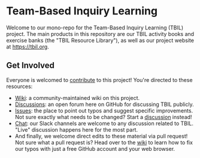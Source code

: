 # Team-Based Inquiry Learning

Welcome to our mono-repo for the Team-Based Inquiry Learning (TBIL) project.
The main products in this repository are our TBIL activity books
and exercise banks (the "TBIL Resource Library"), as well as our project
website at <https://tbil.org>.

## Get Involved

Everyone is welcomed to [contribute](CONTRIBUTING.md) to this project!
You're directed to these resources:

- [Wiki](https://github.com/TeamBasedInquiryLearning/library/wiki):
  a community-maintained wiki on this project.
- [Discussions](https://github.com/TeamBasedInquiryLearning/library/discussions):
  an open forum here on GitHub for discussing TBIL publicly.
- [Issues](https://github.com/TeamBasedInquiryLearning/library/issues):
  the place to point out typos and suggest specific improvements. Not sure exactly
  what needs to be changed? Start a
  [discussion](https://github.com/TeamBasedInquiryLearning/library/discussions)
  instead!
- [Chat](http://chat.tbil.org): our Slack channels are welcome to
  any discussion related to TBIL. "Live" discussion happens here for the most
  part.
- And finally, we welcome direct edits to these material via pull request!
  Not sure what a pull request is? Head over to the
  [wiki](https://github.com/TeamBasedInquiryLearning/library/wiki)
  to learn how to fix our typos with just a free GitHub account and your
  web browser.
